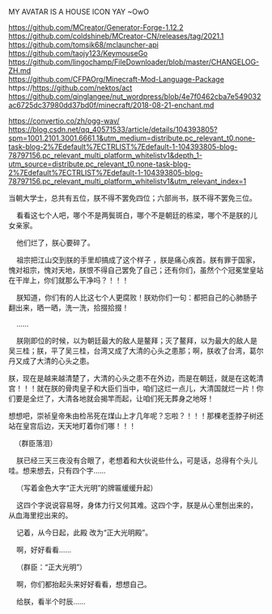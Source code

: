MY AVATAR IS A HOUSE ICON YAY   ~OwO


https://github.com/MCreator/Generator-Forge-1.12.2  
https://github.com/coldshineb/MCreator-CN/releases/tag/2021.1  
https://github.com/tomsik68/mclauncher-api  
https://github.com/taojy123/KeymouseGo  
https://github.com/lingochamp/FileDownloader/blob/master/CHANGELOG-ZH.md  
https://github.com/CFPAOrg/Minecraft-Mod-Language-Package
https://https://github.com/nektos/act
https://github.com/qinglangee/nut_wordpress/blob/4e7f0462cba7e549032ac6725dc37980dd37bd0f/minecraft/2018-08-21-enchant.md

https://convertio.co/zh/ogg-wav/
https://blog.csdn.net/qq_40571533/article/details/104393805?spm=1001.2101.3001.6661.1&utm_medium=distribute.pc_relevant_t0.none-task-blog-2%7Edefault%7ECTRLIST%7Edefault-1-104393805-blog-78797156.pc_relevant_multi_platform_whitelistv1&depth_1-utm_source=distribute.pc_relevant_t0.none-task-blog-2%7Edefault%7ECTRLIST%7Edefault-1-104393805-blog-78797156.pc_relevant_multi_platform_whitelistv1&utm_relevant_index=1

当朝大学士，总共有五位，朕不得不罢免四位；六部尚书，朕不得不罢免三位。

    看看这七个人吧，哪个不是两鬓斑白，哪个不是朝廷的栋梁，哪个不是朕的儿女亲家。

    他们烂了，朕心要碎了。

    祖宗把江山交到朕的手里却搞成了这个样子 ，朕是痛心疾首。朕有罪于国家，愧对祖宗，愧对天地，朕恨不得自己罢免了自己；还有你们，虽然个个冠冕堂皇站在干岸上，你们就那么干净吗？！！！

    朕知道，你们有的人比这七个人更腐败！朕劝你们一句：都把自己的心肺肠子翻出来，晒一晒，洗一洗，拾掇拾掇！

    ……

    朕刚即位的时候，以为朝廷最大的敌人是鳌拜；灭了鳌拜，以为最大的敌人是吴三桂；朕，平了吴三桂，台湾又成了大清的心头之患那；啊，朕收了台湾，葛尔丹又成了大清的心头之患。

朕，现在是越来越清楚了，大清的心头之患不在外边，而是在朝廷，就是在这乾清宫！！！就在朕的骨肉皇子和大臣们当中，咱们这烂一点儿，大清国就烂一片！你们要是全烂了，大清各地就会揭竿而起，让咱们死无葬身之地呀！

想想吧，崇祯皇帝朱由检吊死在煤山上才几年呢？忘啦？！！！那棵老歪脖子树还站在皇宫后边，天天地盯着你们哪！！！

   （群臣落泪）

    朕已经三天三夜没有合眼了，老想着和大伙说些什么，可是话，总得有个头儿哇。想来想去，只有四个字……

    （写着金色大字“正大光明”的牌匾缓缓升起）

    这四个字说说容易呀，身体力行又何其难。这四个字，朕是从心里刨出来的，从血海里挖出来的。

    记着，从今日起，此殿 改为“正大光明殿”。

    啊，好好看看……

    （群臣：“正大光明”）

    啊，你们都抬起头来好好看看，想想自己。

    给朕，看半个时辰……

